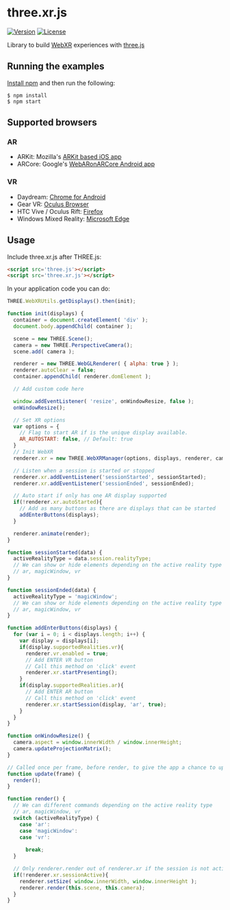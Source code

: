 # three.xr.js

[![Version](http://img.shields.io/npm/v/three.xr.js.svg?style=flat-square)](https://npmjs.org/package/three.xr.js)
[![License](http://img.shields.io/npm/l/three.xr.js.svg?style=flat-square)](https://npmjs.org/package/three.xr.js)

Library to build [WebXR](https://github.com/mozilla/webxr-api) experiences with [three.js](https://github.com/mrdoob/three.js)

## Running the examples
<a href="https://docs.npmjs.com/getting-started/installing-node">Install npm</a> and then run the following:

```
$ npm install
$ npm start
```

## Supported browsers

### AR

  - ARKit: Mozilla's [ARKit based iOS app](https://github.com/mozilla/webxr-ios)
  - ARCore: Google's [WebARonARCore Android app](https://github.com/google-ar/WebARonARCore)

### VR

  - Daydream: [Chrome for Android](https://webvr.rocks/chrome_for_android)
  - Gear VR: [Oculus Browser](https://webvr.rocks/oculus_browser)
  - HTC Vive / Oculus Rift: [Firefox](https://webvr.rocks/firefox)
  - Windows Mixed Reality: [Microsoft Edge](https://webvr.rocks/microsoft_edge)

## Usage

Include three.xr.js after THREE.js:
```html
<script src='three.js'></script>
<script src='three.xr.js'></script>
```

In your application code you can do:
```js
THREE.WebXRUtils.getDisplays().then(init);

function init(displays) {
  container = document.createElement( 'div' );
  document.body.appendChild( container );

  scene = new THREE.Scene();
  camera = new THREE.PerspectiveCamera();
  scene.add( camera );

  renderer = new THREE.WebGLRenderer( { alpha: true } );
  renderer.autoClear = false;
  container.appendChild( renderer.domElement );

  // Add custom code here

  window.addEventListener( 'resize', onWindowResize, false );
  onWindowResize();

  // Set XR options
  var options = {
    // Flag to start AR if is the unique display available.
    AR_AUTOSTART: false, // Default: true
  }
  // Init WebXR
  renderer.xr = new THREE.WebXRManager(options, displays, renderer, camera, scene, update);

  // Listen when a session is started or stopped
  renderer.xr.addEventListener('sessionStarted', sessionStarted);
  renderer.xr.addEventListener('sessionEnded', sessionEnded);

  // Auto start if only has one AR display supported
  if(!renderer.xr.autoStarted){
    // Add as many buttons as there are displays that can be started
    addEnterButtons(displays);
  }

  renderer.animate(render);
}

function sessionStarted(data) {
  activeRealityType = data.session.realityType;
  // We can show or hide elements depending on the active reality type
  // ar, magicWindow, vr
}

function sessionEnded(data) {
  activeRealityType = 'magicWindow';
  // We can show or hide elements depending on the active reality type
  // ar, magicWindow, vr
}

function addEnterButtons(displays) {
  for (var i = 0; i < displays.length; i++) {
    var display = displays[i];
    if(display.supportedRealities.vr){
      renderer.vr.enabled = true;
      // Add ENTER VR button
      // Call this method on 'click' event
      renderer.xr.startPresenting();
    }
    if(display.supportedRealities.ar){
      // Add ENTER AR button
      // Call this method on 'click' event
      renderer.xr.startSession(display, 'ar', true);
    }
  }
}

function onWindowResize() {
  camera.aspect = window.innerWidth / window.innerHeight;
  camera.updateProjectionMatrix();
}

// Called once per frame, before render, to give the app a chance to update this.scene
function update(frame) {
  render();
}

function render() {
  // We can different commands depending on the active reality type
  // ar, magicWindow, vr
  switch (activeRealityType) {
    case 'ar':
    case 'magicWindow':
    case 'vr':
      
      break;
  } 

  // Only renderer.render out of renderer.xr if the session is not active
  if(!renderer.xr.sessionActive){
    renderer.setSize( window.innerWidth, window.innerHeight );
    renderer.render(this.scene, this.camera);
  }
}

```